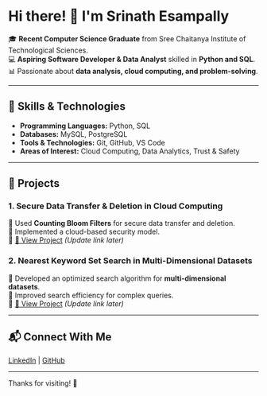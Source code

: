 
# Hi there! 👋 I'm Srinath Esampally

🎓 **Recent Computer Science Graduate** from Sree Chaitanya Institute of Technological Sciences.  
💻 **Aspiring Software Developer & Data Analyst** skilled in **Python and SQL**.  
📊 Passionate about **data analysis, cloud computing, and problem-solving**.  

---

## 🔧 Skills & Technologies  
- **Programming Languages:** Python, SQL  
- **Databases:** MySQL, PostgreSQL  
- **Tools & Technologies:** Git, GitHub, VS Code  
- **Areas of Interest:** Cloud Computing, Data Analytics, Trust & Safety  

---

## 🚀 Projects  
### **1. Secure Data Transfer & Deletion in Cloud Computing**  
🔹 Used **Counting Bloom Filters** for secure data transfer and deletion.  
🔹 Implemented a cloud-based security model.  
🔹 [🔗 View Project](https://github.com/srinathesampally/secure-data-transfer) *(Update link later)*  

### **2. Nearest Keyword Set Search in Multi-Dimensional Datasets**  
🔹 Developed an optimized search algorithm for **multi-dimensional datasets**.  
🔹 Improved search efficiency for complex queries.  
🔹 [🔗 View Project](https://github.com/srinathesampally/nearest-keyword-search) *(Update link later)*  

---

## 📬 Connect With Me  
[LinkedIn](http://linkedin.com/in/srinath-esampally) | [GitHub](https://github.com/srinathesampally)  

---

Thanks for visiting! 🚀
